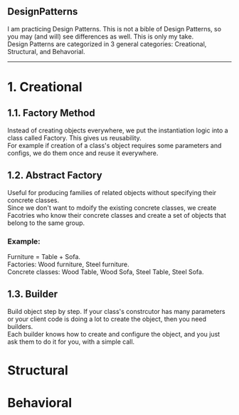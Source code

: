 ## DesignPatterns
I am practicing Design Patterns. This is not a bible of Design Patterns, so you may (and will) see differences as well. This is only my take.<br/>
Design Patterns are categorized in 3 general categories: Creational, Structural, and Behavorial.

<hr>

# 1. Creational
## 1.1. Factory Method
Instead of creating objects everywhere, we put the instantiation logic into a class called Factory. This gives us reusability. <br/>
For example if creation of a class's object requires some parameters and configs, we do them once and reuse it everywhere.

## 1.2. Abstract Factory
Useful for producing families of related objects without specifying their concrete classes. <br/>
Since we don't want to mdoify the existing concrete classes, we create Facotries who know their concrete classes and create a set of objects that belong to the same group.

### Example:
Furniture = Table + Sofa.<br/>
Factories: Wood furniture, Steel furniture.<br/>
Concrete classes: Wood Table, Wood Sofa, Steel Table, Steel Sofa.

## 1.3. Builder
Build object step by step. If your class's constrcutor has many parameters or your client code is doing a lot to create the object, then you need builders. <br/>
Each builder knows how to create and configure the object, and you just ask them to do it for you, with a simple call.

# Structural

# Behavioral
